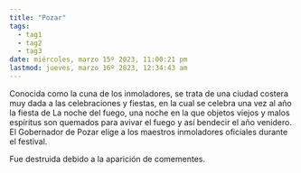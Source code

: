 ```yaml
---
title: "Pozar"
tags:
  - tag1
  - tag2
  - tag3
date: miércoles, marzo 15º 2023, 11:00:21 pm
lastmod: jueves, marzo 16º 2023, 12:34:43 am
---
```


Conocida como la cuna de los inmoladores, se trata de una ciudad costera muy dada a las celebraciones y fiestas, en la cual se celebra una vez al año la fiesta de La noche del fuego, una noche en la que objetos viejos y malos espíritus son quemados para avivar el fuego y así bendecir el año venidero. El Gobernador de Pozar elige a los maestros inmoladores oficiales durante el festival.

Fue destruida debido a la aparición de comementes.

